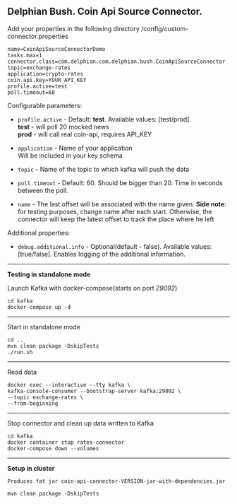Delphian Bush. Coin Api Source Connector.
-----------------
Add your properties in the following directory /config/custom-connector.properties

    name=CoinApiSourceConnectorDemo
    tasks.max=1
    connector.class=com.delphian.com.delphian.bush.CoinApiSourceConnector
    topic=exchange-rates
    application=crypto-rates
    coin.api.key=YOUR_API_KEY
    profile.active=test
    poll.timeout=60

Configurable parameters:
* `profile.active` - Default: **test**. Available values: [test/prod].  
  **test** - will poll 20 mocked news  
  **prod** - will call real coin-api, requires API_KEY

* `application` - Name of your application  
  Will be included in your key schema

* `topic` - Name of the topic to which kafka will push the data

* `poll.timeout` - Default: 60. Should be bigger than 20. Time in seconds between the poll.

* `name` - The last offset will be associated with the name given. **Side note**: for testing purposes, change name after each start.
  Otherwise, the connector will keep the latest offset to track the place where he left

Additional properties:
* `debug.additional.info` - Optional(default - false). Available values: [true/false].
  Enables logging of the additional information.


-----
**Testing in standalone mode**

Launch Kafka with docker-compose(starts on port *29092*)

    cd kafka
    docker-compose up -d
-----
Start in standalone mode

    cd ..
    mvn clean package -DskipTests
    ./run.sh

-----
Read data

    docker exec --interactive --tty kafka \
    kafka-console-consumer --bootstrap-server kafka:29092 \
    --topic exchange-rates \
    --from-beginning

-----

Stop connector and clean up data written to Kafka

    cd kafka
    docker container stop rates-connector
    docker-compose down --volumes
-----
**Setup in cluster**

    Produces fat jar coin-api-connector-VERSION-jar-with-dependencies.jar

    mvn clean package -DskipTests